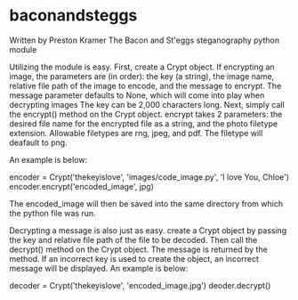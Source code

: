 # baconandsteggs
Written by Preston Kramer
The Bacon and St'eggs steganography python module

Utilizing the module is easy. First, create a Crypt object. If encrypting an image, the parameters are (in order): the key (a string), the image name, relative file path of the image to encode, and the message to encrypt. The message parameter defaults to None, which will come into play when decrypting images The key can be 2,000 characters long.
Next, simply call the encrypt() method on the Crypt object. encrypt takes 2 parameters: the desired file name for the encrypted file as a string, and the photo filetype extension. Allowable filetypes are rng, jpeg, and pdf. The filetype will deafault to png.

An example is below:

encoder = Crypt('thekeyislove', 'images/code_image.py', 'I love You, Chloe')
encoder.encrypt('encoded_image', jpg)

The encoded_image will then be saved into the same directory from which the python file was run.

Decrypting a message is also just as easy. create a Crypt object by passing the key and relative file path of the file to be decoded. Then call the decrypt() method on the Crypt object. The message is returned by the method. If an incorrect key is used to create the object, an incorrect message will be displayed. An example is below:

decoder = Crypt('thekeyislove', 'encoded_image.jpg')
deoder.decrypt()
